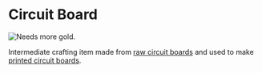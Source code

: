 # Circuit Board

![Needs more gold.](oredict:opencomputers:materialCircuitBoard)

Intermediate crafting item made from [raw circuit boards](rawCircuitBoard.md) and used to make [printed circuit boards](printedCircuitBoard.md).
